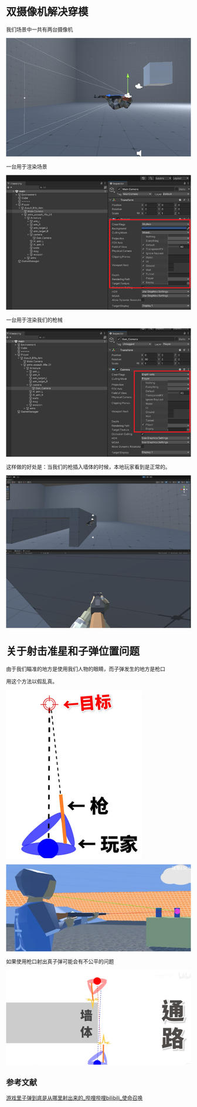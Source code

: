 

# 双摄像机解决穿模



我们场景中一共有两台摄像机

![image-20240824161606458](MyFps.assets/image-20240824161606458.png) 



一台用于渲染场景

![image-20240824161712340](MyFps.assets/image-20240824161712340.png) 



一台用于渲染我们的枪械

![image-20240824161627989](MyFps.assets/image-20240824161627989.png) 



这样做的好处是：当我们的枪插入墙体的时候，本地玩家看到是正常的。

![image-20240824162453576](MyFps.assets/image-20240824162453576.png)





# 关于射击准星和子弹位置问题

由于我们瞄准的地方是使用我们人物的眼睛，而子弹发生的地方是枪口

用这个方法以假乱真。

<img src="MyFps.assets/image-20240825115957572.png" alt="image-20240825115957572" style="zoom:50%;" /> 

![image-20240825115932307](MyFps.assets/image-20240825115932307.png)





如果使用枪口射出真子弹可能会有不公平的问题

![image-20240825120216327](MyFps.assets/image-20240825120216327.png)





## 参考文献

[游戏里子弹到底是从哪里射出来的_哔哩哔哩bilibili_使命召唤](https://www.bilibili.com/video/BV1rY411Z7jQ/?spm_id_from=333.337.search-card.all.click&vd_source=ff929fb8407b30d15d4d258e14043130)

​	